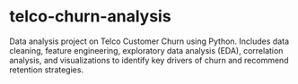 # telco-churn-analysis
Data analysis project on Telco Customer Churn using Python. Includes data cleaning, feature engineering, exploratory data analysis (EDA), correlation analysis, and visualizations to identify key drivers of churn and recommend retention strategies.
